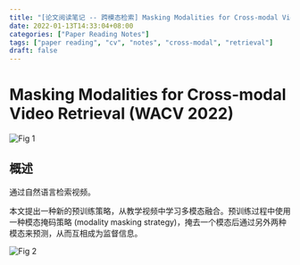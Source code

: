 ```yaml
---
title: "[论文阅读笔记 -- 跨模态检索] Masking Modalities for Cross-modal Video Retrieval (WACV 2022)"
date: 2022-01-13T14:33:04+08:00
categories: ["Paper Reading Notes"]
tags: ["paper reading", "cv", "notes", "cross-modal", "retrieval"]
draft: false
---
```


# Masking Modalities for Cross-modal Video Retrieval (WACV 2022)

![Fig 1](/images/2022/PRN170/1.png)

## 概述

通过自然语言检索视频。  

本文提出一种新的预训练策略，从教学视频中学习多模态融合。预训练过程中使用一种模态掩码策略 (modality masking strategy)，掩去一个模态后通过另外两种模态来预测，从而互相成为监督信息。  

![Fig 2](/images/2022/PRN170/2.png)
